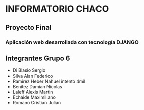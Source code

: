 # INFORMATORIO CHACO
## Proyecto Final 
### Aplicación web desarrollada con tecnología DJANGO


## Integrantes Grupo 6

- Di Blasio Sergio
- Silva Alan Federico
- Ramirez Heber Nahuel intento 4mil
- Benitez Damian Nicolas
- Laleff Alexis Martin
- Echaide Maximiliano
- Romano Cristian Julian
